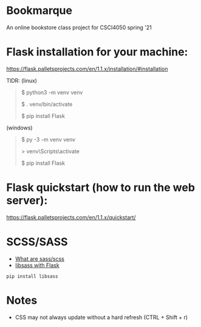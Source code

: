 # Bookmarque
An online bookstore class project for CSCI4050 spring '21

# Flask installation for your machine:
https://flask.palletsprojects.com/en/1.1.x/installation/#installation

TlDR:
(linux)
> $ python3 -m venv venv
>
> $ . venv/bin/activate
>
> $ pip install Flask

(windows)
> $ py -3 -m venv venv
>
> \> venv\Scripts\activate
>
> $ pip install Flask


# Flask quickstart (how to run the web server):
https://flask.palletsprojects.com/en/1.1.x/quickstart/

# SCSS/SASS
- [What are sass/scss](https://www.geeksforgeeks.org/what-is-the-difference-between-scss-and-sass)
- [libsass with Flask](https://sass.github.io/libsass-python/frameworks/flask.html)

`pip install libsass`


# Notes
- CSS may not always update without a hard refresh (CTRL + Shift + r)
